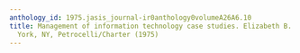 ```yaml
---
anthology_id: 1975.jasis_journal-ir0anthology0volumeA26A6.10
title: Management of information technology case studies. Elizabeth B. Adams, New
  York, NY, Petrocelli/Charter (1975)
---
```

